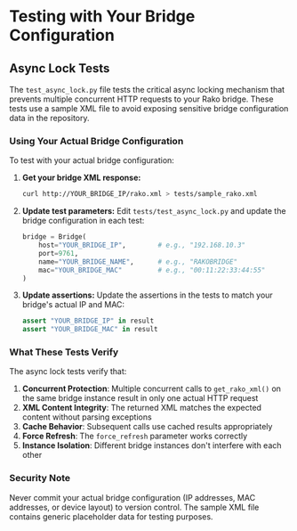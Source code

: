 # Testing with Your Bridge Configuration

## Async Lock Tests

The `test_async_lock.py` file tests the critical async locking mechanism that prevents multiple concurrent HTTP requests to your Rako bridge. These tests use a sample XML file to avoid exposing sensitive bridge configuration data in the repository.

### Using Your Actual Bridge Configuration

To test with your actual bridge configuration:

1. **Get your bridge XML response:**
   ```bash
   curl http://YOUR_BRIDGE_IP/rako.xml > tests/sample_rako.xml
   ```

2. **Update test parameters:**
   Edit `tests/test_async_lock.py` and update the bridge configuration in each test:
   ```python
   bridge = Bridge(
       host="YOUR_BRIDGE_IP",        # e.g., "192.168.10.3"
       port=9761,
       name="YOUR_BRIDGE_NAME",      # e.g., "RAKOBRIDGE"
       mac="YOUR_BRIDGE_MAC"         # e.g., "00:11:22:33:44:55"
   )
   ```

3. **Update assertions:**
   Update the assertions in the tests to match your bridge's actual IP and MAC:
   ```python
   assert "YOUR_BRIDGE_IP" in result
   assert "YOUR_BRIDGE_MAC" in result
   ```

### What These Tests Verify

The async lock tests verify that:

1. **Concurrent Protection**: Multiple concurrent calls to `get_rako_xml()` on the same bridge instance result in only one actual HTTP request
2. **XML Content Integrity**: The returned XML matches the expected content without parsing exceptions
3. **Cache Behavior**: Subsequent calls use cached results appropriately
4. **Force Refresh**: The `force_refresh` parameter works correctly
5. **Instance Isolation**: Different bridge instances don't interfere with each other

### Security Note

Never commit your actual bridge configuration (IP addresses, MAC addresses, or device layout) to version control. The sample XML file contains generic placeholder data for testing purposes.
